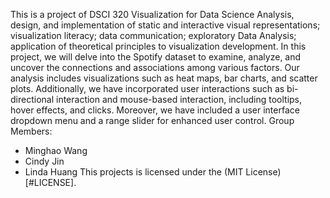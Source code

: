 This is a project of DSCI 320 Visualization for Data Science
Analysis, design, and implementation of static and interactive visual representations; visualization literacy; data communication; exploratory Data Analysis; application of theoretical principles to visualization development.
In this project, we will delve into the Spotify dataset to examine, analyze, and uncover the connections and associations among various factors. Our analysis includes visualizations such as heat maps, bar charts, and scatter plots. Additionally, we have incorporated user interactions such as bi-directional interaction and mouse-based interaction, including tooltips, hover effects, and clicks. Moreover, we have included a user interface dropdown menu and a range slider for enhanced user control.
Group Members:
- Minghao Wang
- Cindy Jin
- Linda Huang
This projects is licensed under the (MIT License)[#LICENSE].

